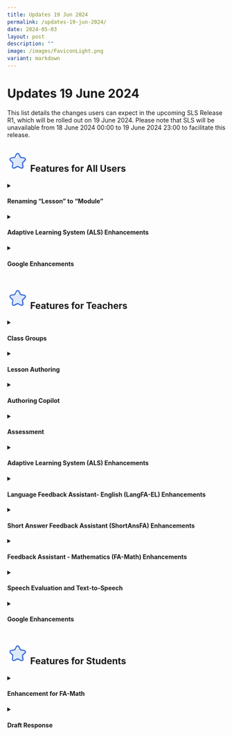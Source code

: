 ```yaml
---
title: Updates 19 Jun 2024
permalink: /updates-19-jun-2024/
date: 2024-05-03
layout: post
description: ""
image: /images/FaviconLight.png
variant: markdown
---
```

<h1>Updates 19 June 2024</h1>
<p>This list details the changes users can expect in the upcoming SLS Release R1, which will be rolled out on 19 June 2024. Please note that SLS will be unavailable from 18 June 2024 00:00 to 19 June 2024 23:00 to facilitate this release.</p>
<h2><img style="width:3rem; display: inline;" src="/images/Icons/Star.svg"> Features for All Users</h2>
<details><summary><h4>Renaming “Lesson” to “Module”</h4></summary>
<ol>
    <li>Starting from SLS Version 2 Release 1, each SLS lesson will be known as a "Module". This change will be reflected throughout the SLS system, including our User Guide and all other materials.</li>
</ol></details>
<details><summary><h4>Adaptive Learning System (ALS) Enhancements</h4></summary>
<ol>
    <li>Teachers and students can view the amount of time each student spent to practise each subtopic or Knowledge Unit (KU) in Learning Progress and under the “View All Topics” modal of ALS. Concurrently, there is a refresh in the user interface of the “ALS” tab in Learning Progress to display mastered concepts and the curriculum map.</li>
</ol></details>
<details><summary><h4>Google Enhancements</h4></summary>
<ol>
    <li>Permission for file sharing from Google workspace will be disabled and students cannot share their pre-populated Google response files with others.</li>
</ol></details>
<h2><img style="width:3rem; display: inline;" src="/images/Icons/Star.svg"> Features for Teachers</h2>
<details><summary><h4>Class Groups</h4></summary>
<ol>
    <li>Users can <a target="_blank" href="/teacher-user-guide/assign/add-or-sort-assignments-in-class-group/">sort</a> Assignments and Resources in Class Groups.</li>
<ul>
    <li>For Assignments, users can sort them according to Assignment Title, Due Date and Start Date when viewing the Assignments.</li>
    <li>For Resources, users can sort according to Title, Start Date and Modified Date when viewing the Resources.</li>
</ul>
    <li>Teachers can <a target="_blank" href="/teacher-user-guide/organise/manage-class-group-resources/">create new Modules</a> in Class Group Resource without having to upload from My Drive.</li>
</ol></details>
<details><summary><h4>Lesson Authoring</h4></summary>
<details><summary><h5>Video and Audio Transcription</h5></summary>
<ol>
    <li>Teachers can <a target="_blank" href="/teacher-user-guide/author/insert-transcript-for-video-audio/">generate transcripts</a> for their uploaded video or audio and edit them.</li>
    <li>In addition, for split video or audio, teachers can generate transcripts for each section of their split media.</li>
    <li>Users can view the transcript on the video or audio if it has been enabled.</li>
    <li>Users can view the transcript within the concrete start and end times for video or audio playback.</li>
</ol></details>
<details><summary><h5>Tagging Enhancements</h5></summary>
<ol>
    <li>Teachers can now tag Sections to their selected Content Map. This Content Map tagging will be retained when Sections are duplicated.</li>
    <li>The "Copy Tags from Lesson" button will be removed from Question's details subpage.</li>
</ol></details>
<details><summary><h5>Recommend Activity Duration</h5></summary>
<ol>
    <li>Teachers can set a recommended duration to an Activity.</li>
</ol></details></details>
<details><summary><h4>Authoring Copilot</h4>
</summary><ol>
    <li>Teachers can use the Authoring Copilot (ACP) to generate suggestions for Module, Section, Activity and Quiz description and ideas based on the details provided by them.</li>
    <li>Teachers can then select from the suggestions by the ACP to automatically create their Module, Section, Activity, Quiz or components.</li>
    <li>Teachers will be able to view their Module, Section and Activity notes on the right drawer in Module Editor and Module Viewer mode.</li>
</ol></details>
<details><summary><h4>Assessment</h4></summary>
<details><summary><h5>Draft Response</h5></summary>
<ol>
    <li>Teachers can now see students' draft responses in Assignments.</li>
    <li>Teachers can track the user who submitted the question or quiz activity and monitor the submission time. This will be stated at the top of the question or quiz activity.</li>
    <li>Teachers can track which teacher unsubmitted the question or quiz activity and monitor the time it was unsubmitted. This will be stated at the top of the question or quiz activity.</li>
</ol></details>
<details><summary><h5>Quiz Enhancements</h5></summary>
<ol>
    <li>Teachers can submit Progressive or Auto-Graded Quizzes for students even when they are not marked as complete.</li>
    <li>Teachers can choose to notify students with a custom message after they have submitted the quizzes for them.</li>
    <li>Marks Report for Progressive and Auto-Graded Quizzes will now include Free Response Questions marked by Feedback Assistants.</li>
</ol></details>
<details><summary><h5>Unsubmit Quiz or Question</h5></summary>
<ol>
    <li>Students will be notified after teachers unsubmit students' Free Response Questions (FRQs), Audio Response Questions (ARQs) or Multi-Part Questions (MPQs). This notification is mandatory and teachers can add a custom message.</li>
    <li>When teachers unsubmit Teacher-Marked Quizzes (TMQs) or questions, the Activity will be deemed incomplete and the Section and Module status will reflect this change.</li>
</ol></details>
<details><summary><h5>Mark Activities/Sections as Complete/Incomplete</h5></summary>
<ol>
    <li>Teachers can now mark individual Activities as complete or incomplete regardless of students' completion status and notify them with a custom message accordingly.</li>
    <li>Teachers can also now mark Sections as incomplete and notify students with a custom message.</li>
</ol></details></details>
<details><summary><h4>Adaptive Learning System (ALS) Enhancements</h4></summary>
<ol>
    <li>Teachers can generate a report of student learning (Mastery Progression or Time Spent) from either the Learning Progress page or the Class Group page.</li>
    <li>Teachers can search and tag SLS modules to the ALS curriculum map and other curriculum maps.</li>
    <li>Teachers and students can see a visualisation of the content map through the Learning Progress page.</li>
    <li>Teachers can upload modules from Adaptive Learning to Class Group Resources for recommendation by ALS engine.</li>
    <li>Teachers can select topics to recommend to students for self-study using ALS, for which students will receive notifications.</li>
</ol></details>
<details><summary><h4>Language Feedback Assistant- English (LangFA-EL) Enhancements</h4></summary>
<ol>
    <li>Teachers can now create Free-Response Questions (FRQs) to be marked by the LangFA (English) in all types of Quizzes and as a standalone question in an Activity.</li>
</ol></details>
<details><summary><h4>Short Answer Feedback Assistant (ShortAnsFA) Enhancements</h4></summary>
<ol>
    <li>Teachers can create Free-Response Questions (FRQs) to be graded by the ShortAnsFA for standalone questions and other types of quizzes.</li>
    <li>ShortAnsFA is able to grade FRQs with no mark scheme&nbsp;using rubrics set by teachers. Marks and feedback will be provided for each dimension within the rubric.</li>
    <li>ShortAnsFA-marked question will be included in the quiz score, and in reports associated with the Assignment.</li>
    <li>Teachers can resubmit failed submissions of FRQs in Teacher-Marked Quizzes.</li>
</ol></details>
<details><summary><h4>Feedback Assistant - Mathematics (FA-Math) Enhancements</h4></summary>
<ol>
    <li>Teachers can create FA-Math questions which utilise models.</li>
</ol></details>
<details><summary><h4>Speech Evaluation and Text-to-Speech</h4></summary>
<ol>
    <li>In addition to the three Mother Tongue Languages, teachers can now use Speech Evaluation in Audio Response Questions for English Language, which will automatically award marks to students based on rubrics bands consisting two criteria- Accuracy and Fluency.</li>
    <li>Teachers can generate an audio recording with the correct reading of their added text, which will be displayed under "Suggested Answer" in the Speech Evaluation Question.</li>
    <li>Additionally, for English Language, Chinese Language and Tamil Language, a transcript of the student's response will be generated. Errors such as mispronunciation, insertions and omissions will be identified in the feedback returned to students. Both teachers and students can play the audio for the correct reading of words omitted or mispronounced.</li>
    <li>If teachers unsubmit the Audio Response Question in a Teacher-Marked Quiz, students can delete their audio file along with their transcript and error annotations so they can reattempt the question.</li>
    <li>Teachers can use the Text-to-Speech function to generate audio recordings of texts within the Module.</li>
</ol></details>
<details><summary><h4>Google Enhancements</h4></summary>
<ol>
    <li>Teachers can have full edit rights of students' Google file copies after student submissions and also see the version history.</li>
</ol></details>
<h2><img style="width:3rem; display: inline;" src="/images/Icons/Star.svg"> Features for Students</h2>
<details><summary><h4>Enhancement for FA-Math</h4></summary>
<ol>
    <li>Students can respond to FA-Math questions using handwriting input on their touch devices.</li>
    <li>Students can choose and manipulate models to answer FA-Math questions.</li>
</ol></details>
<details><summary><h4>Draft Response</h4></summary>
<ol>
    <li>Students can view who submitted the question or quiz activity and see the submission time. This will be stated at the top of the question or quiz activity.</li>
    <li>Students can see which teacher unsubmitted the question or quiz activity and when it was unsubmitted. This will be stated at the top of the question or quiz activity.</li>
</ol></details>